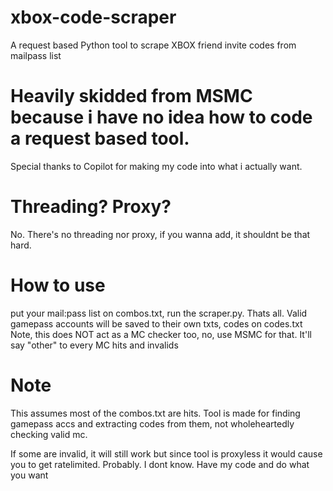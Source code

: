 # xbox-code-scraper
A request based Python tool to scrape XBOX friend invite codes from mailpass list

# Heavily skidded from MSMC because i have no idea how to code a request based tool.

Special thanks to Copilot for making my code into what i actually want.

# Threading? Proxy?

No. There's no threading nor proxy, if you wanna add, it shouldnt be that hard. 

# How to use

put your mail:pass list on combos.txt, run the scraper.py. Thats all. Valid gamepass accounts will be saved to their own txts, codes on codes.txt
Note, this does NOT act as a MC checker too, no, use MSMC for that. It'll say "other" to every MC hits and invalids

# Note

This assumes most of the combos.txt are hits. Tool is made for finding gamepass accs and extracting codes from them, not wholeheartedly checking valid mc.

If some are invalid, it will still work but since tool is proxyless it would cause you to get ratelimited. Probably. I dont know. Have my code and do what you want
